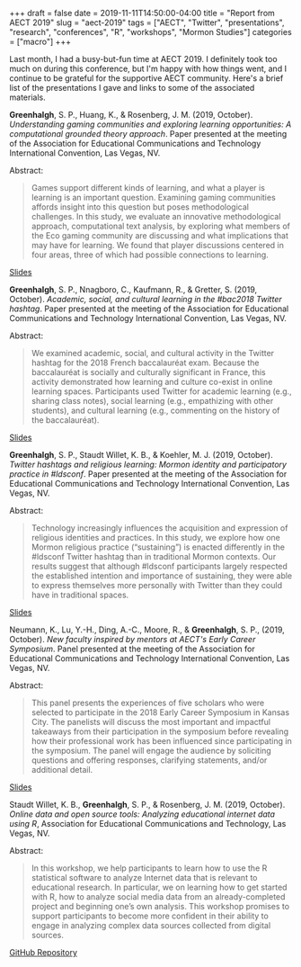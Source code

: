 +++ 
draft = false
date = 2019-11-11T14:50:00-04:00
title = "Report from AECT 2019"
slug = "aect-2019" 
tags = ["AECT", "Twitter", "presentations", "research", "conferences", "R", "workshops", "Mormon Studies"]
categories = ["macro"]
+++

Last month, I had a busy-but-fun time at AECT 2019. I definitely took too much on during this conference, but I'm happy with how things went, and I continue to be grateful for the supportive AECT community. Here's a brief list of the presentations I gave and links to some of the associated materials.

**Greenhalgh**, S. P., Huang, K., & Rosenberg, J. M. (2019, October). *Understanding gaming communities and exploring learning opportunities: A computational grounded theory approach*. Paper presented at the meeting of the Association for Educational Communications and Technology International Convention, Las Vegas, NV.

Abstract:

> Games support different kinds of learning, and what a player is learning is an important question. Examining gaming communities affords insight into this question but poses methodological challenges. In this study, we evaluate an innovative methodological approach, computational text analysis, by exploring what members of the Eco gaming community are discussing and what implications that may have for learning. We found that player discussions centered in four areas, three of which had possible connections to learning.

[Slides](https://spencergreenhalgh.com/Gaming_Communities_Learning_Opportunities.pdf)

**Greenhalgh**, S. P., Nnagboro, C., Kaufmann, R., & Gretter, S. (2019, October). *Academic, social, and cultural learning in the #bac2018 Twitter hashtag*. Paper presented at the meeting of the Association for Educational Communications and Technology International Convention, Las Vegas, NV.

Abstract:

> We examined academic, social, and cultural activity in the Twitter hashtag for the 2018 French baccalauréat exam. Because the baccalauréat is socially and culturally significant in France, this activity demonstrated how learning and culture co-exist in online learning spaces. Participants used Twitter for academic learning (e.g., sharing class notes), social learning (e.g., empathizing with other students), and cultural learning (e.g., commenting on the history of the baccalauréat).

[Slides](https://spencergreenhalgh.com/Twitter_use_during_baccalauréat.pdf)

**Greenhalgh**, S. P., Staudt Willet, K. B., & Koehler, M. J. (2019, October). *Twitter hashtags and religious learning: Mormon identity and participatory practice in #ldsconf*. Paper presented at the meeting of the Association for Educational Communications and Technology International Convention, Las Vegas, NV.

Abstract:

> Technology increasingly influences the acquisition and expression of religious identities and practices. In this study, we explore how one Mormon religious practice (“sustaining”) is enacted differently in the #ldsconf Twitter hashtag than in traditional Mormon contexts. Our results suggest that although #ldsconf participants largely respected the established intention and importance of sustaining, they were able to express themselves more personally with Twitter than they could have in traditional spaces.

[Slides](https://spencergreenhalgh.com/Twitter_Hashtags_and_Religious_Learning.pdf)

Neumann, K., Lu, Y.-H., Ding, A.-C., Moore, R., & **Greenhalgh**, S. P., (2019, October). *New faculty inspired by mentors at AECT's Early Career Symposium*. Panel presented at the meeting of the Association for Educational Communications and Technology International Convention, Las Vegas, NV.

Abstract:

> This panel presents the experiences of five scholars who were selected to participate in the 2018 Early Career Symposium in Kansas City. The panelists will discuss the most important and impactful takeaways from their participation in the symposium before revealing how their professional work has been influenced since participating in the symposium. The panel will engage the audience by soliciting questions and offering responses, clarifying statements, and/or additional detail.

[Slides](https://docs.google.com/presentation/d/1PE5dL6iFXTLpgXTDcD2bULk26GqxUV40vXiSSNViYz0/edit?ts=5dc9bb62#slide=id.g64aa08db7b_0_1)

Staudt Willet, K. B., **Greenhalgh**, S. P., & Rosenberg, J. M. (2019, October). *Online data and open source tools: Analyzing educational internet data using R*, Association for Educational Communications and Technology, Las Vegas, NV.

Abstract:

> In this workshop, we help participants to learn how to use the R statistical software to analyze Internet data that is relevant to educational research. In particular, we on learning how to get started with R, how to analyze social media data from an already-completed project and beginning one’s own analysis. This workshop promises to support participants to become more confident in their ability to engage in analyzing complex data sources collected from digital sources.

[GitHub Repository](https://github.com/bretsw/aect19-workshop)

